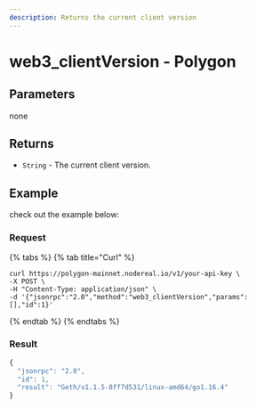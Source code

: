 ```yaml
---
description: Returns the current client version
---
```


# web3\_clientVersion - Polygon

## Parameters

none

## Returns

* `String` - The current client version.

## Example

check out the example below:

### Request

{% tabs %}
{% tab title="Curl" %}
```
curl https://polygon-mainnet.nodereal.io/v1/your-api-key \
-X POST \
-H "Content-Type: application/json" \
-d '{"jsonrpc":"2.0","method":"web3_clientVersion","params":[],"id":1}'
```
{% endtab %}
{% endtabs %}

### Result

```javascript
{
  "jsonrpc": "2.0",
  "id": 1,
  "result": "Geth/v1.1.5-8ff7d531/linux-amd64/go1.16.4"
}
```

